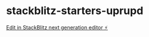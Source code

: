 # stackblitz-starters-uprupd

[Edit in StackBlitz next generation editor ⚡️](https://stackblitz.com/~/github.com/22118131/stackblitz-starters-uprupd)